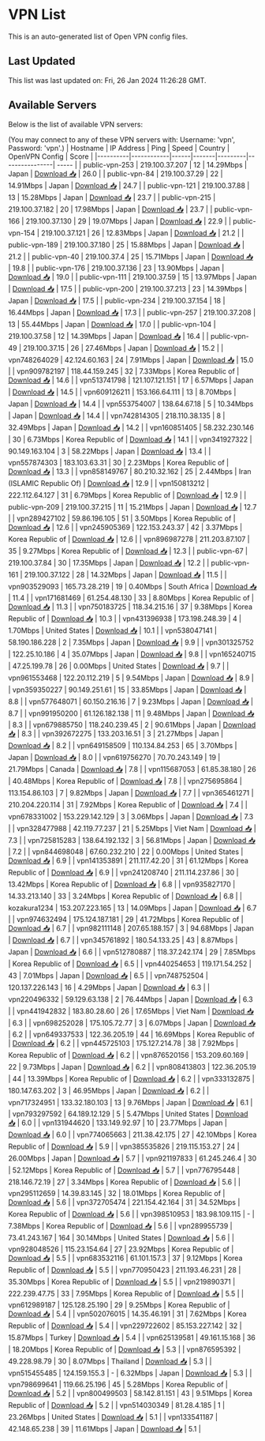 # VPN List

This is an auto-generated list of Open VPN config files.

## Last Updated

This list was last updated on: Fri, 26 Jan 2024 11:26:28 GMT.

## Available Servers

Below is the list of available VPN servers:

(You may connect to any of these VPN servers with: Username: 'vpn', Password: 'vpn'.)
| Hostname | IP Address | Ping | Speed | Country | OpenVPN Config | Score |
|----------|------------|------|-------|---------|----------------| ----- |
| public-vpn-253 | 219.100.37.207 | 12 | 14.29Mbps | Japan | [Download 📥](./configs/server_0_JP.ovpn) | 26.0 |
| public-vpn-84 | 219.100.37.29 | 22 | 14.91Mbps | Japan | [Download 📥](./configs/server_1_JP.ovpn) | 24.7 |
| public-vpn-121 | 219.100.37.88 | 13 | 15.28Mbps | Japan | [Download 📥](./configs/server_2_JP.ovpn) | 23.7 |
| public-vpn-215 | 219.100.37.182 | 20 | 17.98Mbps | Japan | [Download 📥](./configs/server_3_JP.ovpn) | 23.7 |
| public-vpn-166 | 219.100.37.130 | 29 | 19.07Mbps | Japan | [Download 📥](./configs/server_4_JP.ovpn) | 22.9 |
| public-vpn-154 | 219.100.37.121 | 26 | 12.83Mbps | Japan | [Download 📥](./configs/server_5_JP.ovpn) | 21.2 |
| public-vpn-189 | 219.100.37.180 | 25 | 15.88Mbps | Japan | [Download 📥](./configs/server_6_JP.ovpn) | 21.2 |
| public-vpn-40 | 219.100.37.4 | 25 | 15.71Mbps | Japan | [Download 📥](./configs/server_7_JP.ovpn) | 19.8 |
| public-vpn-176 | 219.100.37.136 | 23 | 13.90Mbps | Japan | [Download 📥](./configs/server_8_JP.ovpn) | 19.0 |
| public-vpn-111 | 219.100.37.59 | 15 | 13.97Mbps | Japan | [Download 📥](./configs/server_9_JP.ovpn) | 17.5 |
| public-vpn-200 | 219.100.37.213 | 23 | 14.39Mbps | Japan | [Download 📥](./configs/server_10_JP.ovpn) | 17.5 |
| public-vpn-234 | 219.100.37.154 | 18 | 16.44Mbps | Japan | [Download 📥](./configs/server_11_JP.ovpn) | 17.3 |
| public-vpn-257 | 219.100.37.208 | 13 | 55.44Mbps | Japan | [Download 📥](./configs/server_12_JP.ovpn) | 17.0 |
| public-vpn-104 | 219.100.37.58 | 12 | 14.39Mbps | Japan | [Download 📥](./configs/server_13_JP.ovpn) | 16.4 |
| public-vpn-49 | 219.100.37.15 | 26 | 27.46Mbps | Japan | [Download 📥](./configs/server_14_JP.ovpn) | 15.2 |
| vpn748264029 | 42.124.60.163 | 24 | 7.91Mbps | Japan | [Download 📥](./configs/server_15_JP.ovpn) | 15.0 |
| vpn909782197 | 118.44.159.245 | 32 | 7.33Mbps | Korea Republic of | [Download 📥](./configs/server_16_KR.ovpn) | 14.6 |
| vpn513741798 | 121.107.121.151 | 17 | 6.57Mbps | Japan | [Download 📥](./configs/server_17_JP.ovpn) | 14.5 |
| vpn609126211 | 153.166.64.111 | 13 | 8.70Mbps | Japan | [Download 📥](./configs/server_18_JP.ovpn) | 14.4 |
| vpn553754007 | 138.64.67.18 | 5 | 10.34Mbps | Japan | [Download 📥](./configs/server_19_JP.ovpn) | 14.4 |
| vpn742814305 | 218.110.38.135 | 8 | 32.49Mbps | Japan | [Download 📥](./configs/server_20_JP.ovpn) | 14.2 |
| vpn160851405 | 58.232.230.146 | 30 | 6.73Mbps | Korea Republic of | [Download 📥](./configs/server_21_KR.ovpn) | 14.1 |
| vpn341927322 | 90.149.163.104 | 3 | 58.22Mbps | Japan | [Download 📥](./configs/server_22_JP.ovpn) | 13.4 |
| vpn557874303 | 183.103.63.31 | 30 | 2.23Mbps | Korea Republic of | [Download 📥](./configs/server_23_KR.ovpn) | 13.3 |
| vpn858149767 | 80.210.32.162 | 25 | 2.44Mbps | Iran (ISLAMIC Republic Of) | [Download 📥](./configs/server_24_IR.ovpn) | 12.9 |
| vpn150813212 | 222.112.64.127 | 31 | 6.79Mbps | Korea Republic of | [Download 📥](./configs/server_25_KR.ovpn) | 12.9 |
| public-vpn-209 | 219.100.37.215 | 11 | 15.21Mbps | Japan | [Download 📥](./configs/server_26_JP.ovpn) | 12.7 |
| vpn289427102 | 59.86.196.105 | 51 | 3.50Mbps | Korea Republic of | [Download 📥](./configs/server_27_KR.ovpn) | 12.6 |
| vpn245905369 | 122.153.243.37 | 42 | 3.37Mbps | Korea Republic of | [Download 📥](./configs/server_28_KR.ovpn) | 12.6 |
| vpn896987278 | 211.203.87.107 | 35 | 9.27Mbps | Korea Republic of | [Download 📥](./configs/server_29_KR.ovpn) | 12.3 |
| public-vpn-67 | 219.100.37.84 | 30 | 17.35Mbps | Japan | [Download 📥](./configs/server_30_JP.ovpn) | 12.2 |
| public-vpn-161 | 219.100.37.122 | 28 | 14.32Mbps | Japan | [Download 📥](./configs/server_31_JP.ovpn) | 11.5 |
| vpn903529093 | 165.73.28.219 | 19 | 0.40Mbps | South Africa | [Download 📥](./configs/server_32_ZA.ovpn) | 11.4 |
| vpn171681469 | 61.254.48.130 | 33 | 8.80Mbps | Korea Republic of | [Download 📥](./configs/server_33_KR.ovpn) | 11.3 |
| vpn750183725 | 118.34.215.16 | 37 | 9.38Mbps | Korea Republic of | [Download 📥](./configs/server_34_KR.ovpn) | 10.3 |
| vpn431396938 | 173.198.248.39 | 4 | 1.70Mbps | United States | [Download 📥](./configs/server_35_US.ovpn) | 10.1 |
| vpn538047141 | 58.190.186.228 | 2 | 7.35Mbps | Japan | [Download 📥](./configs/server_36_JP.ovpn) | 9.9 |
| vpn301325752 | 122.25.10.186 | 4 | 35.07Mbps | Japan | [Download 📥](./configs/server_37_JP.ovpn) | 9.8 |
| vpn165240715 | 47.25.199.78 | 26 | 0.00Mbps | United States | [Download 📥](./configs/server_38_US.ovpn) | 9.7 |
| vpn961553468 | 122.20.112.219 | 5 | 9.54Mbps | Japan | [Download 📥](./configs/server_39_JP.ovpn) | 8.9 |
| vpn359350227 | 90.149.251.61 | 15 | 33.85Mbps | Japan | [Download 📥](./configs/server_40_JP.ovpn) | 8.8 |
| vpn577648071 | 60.150.216.16 | 7 | 9.23Mbps | Japan | [Download 📥](./configs/server_41_JP.ovpn) | 8.7 |
| vpn991950200 | 61.126.182.138 | 11 | 9.48Mbps | Japan | [Download 📥](./configs/server_42_JP.ovpn) | 8.3 |
| vpn679885750 | 118.240.239.45 | 2 | 90.61Mbps | Japan | [Download 📥](./configs/server_43_JP.ovpn) | 8.3 |
| vpn392672275 | 133.203.16.51 | 3 | 21.27Mbps | Japan | [Download 📥](./configs/server_44_JP.ovpn) | 8.2 |
| vpn649158509 | 110.134.84.253 | 65 | 3.70Mbps | Japan | [Download 📥](./configs/server_45_JP.ovpn) | 8.0 |
| vpn619756270 | 70.70.243.149 | 19 | 21.79Mbps | Canada | [Download 📥](./configs/server_46_CA.ovpn) | 7.8 |
| vpn115687053 | 61.85.38.180 | 26 | 40.48Mbps | Korea Republic of | [Download 📥](./configs/server_47_KR.ovpn) | 7.8 |
| vpn275695864 | 113.154.86.103 | 7 | 9.82Mbps | Japan | [Download 📥](./configs/server_48_JP.ovpn) | 7.7 |
| vpn365461271 | 210.204.220.114 | 31 | 7.92Mbps | Korea Republic of | [Download 📥](./configs/server_49_KR.ovpn) | 7.4 |
| vpn678331002 | 153.229.142.129 | 3 | 3.06Mbps | Japan | [Download 📥](./configs/server_50_JP.ovpn) | 7.3 |
| vpn328477988 | 42.119.77.237 | 21 | 5.25Mbps | Viet Nam | [Download 📥](./configs/server_51_VN.ovpn) | 7.3 |
| vpn725815283 | 138.64.192.132 | 3 | 56.81Mbps | Japan | [Download 📥](./configs/server_52_JP.ovpn) | 7.2 |
| vpn844698048 | 67.60.232.210 | 22 | 0.00Mbps | United States | [Download 📥](./configs/server_53_US.ovpn) | 6.9 |
| vpn141353891 | 211.117.42.20 | 31 | 61.12Mbps | Korea Republic of | [Download 📥](./configs/server_54_KR.ovpn) | 6.9 |
| vpn241208740 | 211.114.237.86 | 30 | 13.42Mbps | Korea Republic of | [Download 📥](./configs/server_55_KR.ovpn) | 6.8 |
| vpn935827170 | 14.33.213.140 | 33 | 3.24Mbps | Korea Republic of | [Download 📥](./configs/server_56_KR.ovpn) | 6.8 |
| kozakura1234 | 153.207.223.165 | 13 | 14.09Mbps | Japan | [Download 📥](./configs/server_57_JP.ovpn) | 6.7 |
| vpn974632494 | 175.124.187.181 | 29 | 41.72Mbps | Korea Republic of | [Download 📥](./configs/server_58_KR.ovpn) | 6.7 |
| vpn982111148 | 207.65.188.157 | 3 | 94.68Mbps | Japan | [Download 📥](./configs/server_59_JP.ovpn) | 6.7 |
| vpn345761892 | 180.54.133.25 | 43 | 8.87Mbps | Japan | [Download 📥](./configs/server_60_JP.ovpn) | 6.6 |
| vpn512780887 | 118.37.242.174 | 29 | 7.85Mbps | Korea Republic of | [Download 📥](./configs/server_61_KR.ovpn) | 6.5 |
| vpn440254653 | 119.171.54.252 | 43 | 7.01Mbps | Japan | [Download 📥](./configs/server_62_JP.ovpn) | 6.5 |
| vpn748752504 | 120.137.226.143 | 16 | 4.29Mbps | Japan | [Download 📥](./configs/server_63_JP.ovpn) | 6.3 |
| vpn220496332 | 59.129.63.138 | 2 | 76.44Mbps | Japan | [Download 📥](./configs/server_64_JP.ovpn) | 6.3 |
| vpn441942832 | 183.80.28.60 | 26 | 17.65Mbps | Viet Nam | [Download 📥](./configs/server_65_VN.ovpn) | 6.3 |
| vpn698252028 | 175.105.72.77 | 3 | 6.07Mbps | Japan | [Download 📥](./configs/server_66_JP.ovpn) | 6.2 |
| vpn649337533 | 122.36.205.19 | 44 | 16.69Mbps | Korea Republic of | [Download 📥](./configs/server_67_KR.ovpn) | 6.2 |
| vpn445725103 | 175.127.214.78 | 38 | 7.92Mbps | Korea Republic of | [Download 📥](./configs/server_68_KR.ovpn) | 6.2 |
| vpn876520156 | 153.209.60.169 | 22 | 9.73Mbps | Japan | [Download 📥](./configs/server_69_JP.ovpn) | 6.2 |
| vpn808413803 | 122.36.205.19 | 44 | 13.39Mbps | Korea Republic of | [Download 📥](./configs/server_70_KR.ovpn) | 6.2 |
| vpn333132875 | 180.147.63.202 | 3 | 46.95Mbps | Japan | [Download 📥](./configs/server_71_JP.ovpn) | 6.2 |
| vpn717324951 | 133.32.180.103 | 13 | 9.76Mbps | Japan | [Download 📥](./configs/server_72_JP.ovpn) | 6.1 |
| vpn793297592 | 64.189.12.129 | 5 | 5.47Mbps | United States | [Download 📥](./configs/server_73_US.ovpn) | 6.0 |
| vpn131944620 | 133.149.92.97 | 10 | 23.77Mbps | Japan | [Download 📥](./configs/server_74_JP.ovpn) | 6.0 |
| vpn774065663 | 211.38.42.175 | 27 | 42.10Mbps | Korea Republic of | [Download 📥](./configs/server_75_KR.ovpn) | 5.9 |
| vpn385535826 | 219.115.153.27 | 24 | 26.00Mbps | Japan | [Download 📥](./configs/server_76_JP.ovpn) | 5.7 |
| vpn921197833 | 61.245.246.4 | 30 | 52.12Mbps | Korea Republic of | [Download 📥](./configs/server_77_KR.ovpn) | 5.7 |
| vpn776795448 | 218.146.72.19 | 27 | 3.34Mbps | Korea Republic of | [Download 📥](./configs/server_78_KR.ovpn) | 5.6 |
| vpn295112659 | 14.39.83.145 | 32 | 18.01Mbps | Korea Republic of | [Download 📥](./configs/server_79_KR.ovpn) | 5.6 |
| vpn372705474 | 221.154.42.164 | 31 | 34.52Mbps | Korea Republic of | [Download 📥](./configs/server_80_KR.ovpn) | 5.6 |
| vpn398510953 | 183.98.109.115 | - | 7.38Mbps | Korea Republic of | [Download 📥](./configs/server_81_KR.ovpn) | 5.6 |
| vpn289955739 | 73.41.243.167 | 164 | 30.14Mbps | United States | [Download 📥](./configs/server_82_US.ovpn) | 5.6 |
| vpn928048526 | 115.23.154.64 | 27 | 23.92Mbps | Korea Republic of | [Download 📥](./configs/server_83_KR.ovpn) | 5.5 |
| vpn683532116 | 61.101.157.3 | 37 | 9.12Mbps | Korea Republic of | [Download 📥](./configs/server_84_KR.ovpn) | 5.5 |
| vpn770950423 | 211.193.46.231 | 28 | 35.30Mbps | Korea Republic of | [Download 📥](./configs/server_85_KR.ovpn) | 5.5 |
| vpn219890371 | 222.239.47.75 | 33 | 7.95Mbps | Korea Republic of | [Download 📥](./configs/server_86_KR.ovpn) | 5.5 |
| vpn612989187 | 125.128.25.190 | 29 | 9.25Mbps | Korea Republic of | [Download 📥](./configs/server_87_KR.ovpn) | 5.4 |
| vpn502076015 | 14.35.46.191 | 31 | 7.62Mbps | Korea Republic of | [Download 📥](./configs/server_88_KR.ovpn) | 5.4 |
| vpn229722602 | 85.153.227.142 | 32 | 15.87Mbps | Turkey | [Download 📥](./configs/server_89_TR.ovpn) | 5.4 |
| vpn625139581 | 49.161.15.168 | 36 | 18.20Mbps | Korea Republic of | [Download 📥](./configs/server_90_KR.ovpn) | 5.3 |
| vpn876595392 | 49.228.98.79 | 30 | 8.07Mbps | Thailand | [Download 📥](./configs/server_91_TH.ovpn) | 5.3 |
| vpn515455485 | 124.159.155.3 | - | 6.32Mbps | Japan | [Download 📥](./configs/server_92_JP.ovpn) | 5.3 |
| vpn798699641 | 119.66.25.196 | 45 | 5.28Mbps | Korea Republic of | [Download 📥](./configs/server_93_KR.ovpn) | 5.2 |
| vpn800499503 | 58.142.81.151 | 43 | 9.51Mbps | Korea Republic of | [Download 📥](./configs/server_94_KR.ovpn) | 5.2 |
| vpn514030349 | 81.28.4.185 | 1 | 23.26Mbps | United States | [Download 📥](./configs/server_95_US.ovpn) | 5.1 |
| vpn133541187 | 42.148.65.238 | 39 | 11.61Mbps | Japan | [Download 📥](./configs/server_96_JP.ovpn) | 5.1 |
